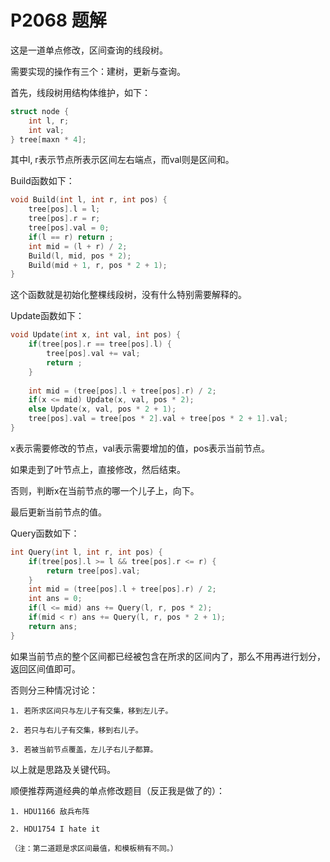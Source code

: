 # P2068 题解

这是一道单点修改，区间查询的线段树。

需要实现的操作有三个：建树，更新与查询。

首先，线段树用结构体维护，如下：

```cpp
struct node {
	int l, r;
	int val;
} tree[maxn * 4];
```

其中l, r表示节点所表示区间左右端点，而val则是区间和。

Build函数如下：

```cpp
void Build(int l, int r, int pos) {
	tree[pos].l = l;
	tree[pos].r = r;
	tree[pos].val = 0;
	if(l == r) return ;
	int mid = (l + r) / 2;
	Build(l, mid, pos * 2);
	Build(mid + 1, r, pos * 2 + 1);
}
```

这个函数就是初始化整棵线段树，没有什么特别需要解释的。

Update函数如下：

```cpp
void Update(int x, int val, int pos) {
	if(tree[pos].r == tree[pos].l) {
        tree[pos].val += val;
        return ;
    }
    
    int mid = (tree[pos].l + tree[pos].r) / 2;
    if(x <= mid) Update(x, val, pos * 2);
    else Update(x, val, pos * 2 + 1);
    tree[pos].val = tree[pos * 2].val + tree[pos * 2 + 1].val;
}
```

x表示需要修改的节点，val表示需要增加的值，pos表示当前节点。

如果走到了叶节点上，直接修改，然后结束。

否则，判断x在当前节点的哪一个儿子上，向下。

最后更新当前节点的值。

Query函数如下：

```cpp
int Query(int l, int r, int pos) {
	if(tree[pos].l >= l && tree[pos].r <= r) {
        return tree[pos].val;
    }
    int mid = (tree[pos].l + tree[pos].r) / 2;
    int ans = 0;
    if(l <= mid) ans += Query(l, r, pos * 2);
    if(mid < r) ans += Query(l, r, pos * 2 + 1);
    return ans;
}
```

如果当前节点的整个区间都已经被包含在所求的区间内了，那么不用再进行划分，返回区间值即可。

否则分三种情况讨论：

    1. 若所求区间只与左儿子有交集，移到左儿子。
    
    2. 若只与右儿子有交集，移到右儿子。
    
    3. 若被当前节点覆盖，左儿子右儿子都算。
    
    
以上就是思路及关键代码。

顺便推荐两道经典的单点修改题目（反正我是做了的）：

    1. HDU1166 敌兵布阵
    
    2. HDU1754 I hate it
    
    （注：第二道题是求区间最值，和模板稍有不同。）